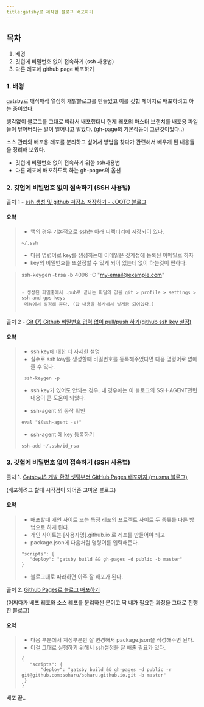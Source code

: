 ```yaml
---
title:gatsby로 제작한 블로그 배포하기 
---
```


## 목차 
1. 배경
2. 깃헙에 비밀번호 없이 접속하기 (ssh 사용법) 
3. 다른 레포에 github page 배포하기 

### 1. 배경 
gatsby로 깨작깨작 열심히 개발블로그를 만들었고 
이를 깃헙 페이지로 배포하려고 하는 중이었다. 

생각없이 블로그를 그대로 따라서 배포했더니 
현제 래포의 마스터 브랜치를 배포용 파일들이 덮어버리는 일이 일어나고 말았다. 
(gh-page의 기본작동이 그런것이었다..)

소스 관리와 배포용 레포를 분리하고 싶어서 방법을 찾다가 관련해서 
배우게 된 내용들을 정리해 보았다. 

- 깃헙에 비밀번호 없이 접속하기 위한 ssh사용법
- 다른 레포에 배포하도록 하는 gh-pages의 옵션 

### 2. 깃헙에 비밀번호 없이 접속하기 (SSH 사용법)

출처 1  -  [ssh 생성 및 github 저장소 저장하기 - JOOTC 블로그 ](https://jootc.com/p/201905122827)
#### 요약
>  - 맥의 경우 기본적으로 ssh는 아래 디렉터리에 저장되어 있다. 
> ```shell
> ~/.ssh
>```
>  
> - 다음 명령어로 key를 생성하는데 이메일은 깃계정에 등록된 이메일로 하자 
> - key의 비밀번호를 또설정할 수 있게 되어 있는데 없이 하는것이 편하다.  

>    ssh-keygen -t rsa -b 4096 -C "my-email@example.com"
>```   
> 
> - 생성된 파일중에서 .pub로 끝나는 파일의 값을 git > profile > settings > ssh and gps keys
>  메뉴에서 설정해 준다. (값 내용을 복사해서 넣게끔 되어있다.)
>
>

출처 2 - [Git (7) Github 비밀번호 입력 없이 pull/push 하기(github ssh key 설정)](https://goddaehee.tistory.com/254)
#### 요약
> 
> - ssh key에 대한 더 자세한 설명
> - 실수로 ssh key를 생성할때 비밀번호를 등록해주었다면 다음 명령어로 없애줄 수 있다.
>
> ```shell
>  ssh-keygen -p
> ```
>
> -  ssh key가 있어도 안되는 경우, 내 경우에는 이 블로그의 SSH-AGENT관련 내용이 큰 도움이 되었다. 
>  
> - ssh-agent 의 동작 확인
> ```shell
> eval "$(ssh-agent -s)"
> ```
>
> - ssh-agent 에 key 등록하기 
> ```shell
> ssh-add ~/.ssh/id_rsa
> ```
> 

### 3. 깃헙에 비밀번호 없이 접속하기 (SSH 사용법)
출처 1. [GatsbyJS 개발 환경 셋팅부터 GitHub Pages 배포까지 (musma 블로그)](https://musma.github.io/2019/08/09/gatsby-js.html)
 
(배포하려고 할때 시작점이 되어준 고마운 블로그)

#### 요약
>
> - 배포할때 개인 사이트 또는 특정 레포의 프로젝트 사이트 두 종류를 다른 방법으로 하게 된다. 
> -  개인 사이트는 [사용자명].github.io 로 레포를 만들어야 되고 
> -  package.json에 다음처럼 명령어를 입력해준다. 
>
> ```shell
>"scripts": { 
>    "deploy": "gatsby build && gh-pages -d public -b master"
>}
> ```
> 
> - 블로그대로 따라하면 아주 잘 배포가 된다. 

출처 2. [Github Pages로 블로그 배포하기](https://soharu.github.io/posts/2019-09-18-Deploying-to-GitHub-Pages/)

(어쩌다가 배포 레포와 소스 레포를 분리하신 분이고 딱 내가 필요한 과정을 
그대로 진행한 블로그)

#### 요약 

> - 다음 부분에서 계정부분만 잘 변경해서 package.json을 작성해주면 된다. 
> - 이걸 그대로 실행하기 위해서 ssh설정을 잘 해줄 필요가 있다. 
>
> ```shell
>{
>    "scripts": {
>        "deploy": "gatsby build && gh-pages -d public -r git@github.com:soharu/soharu.github.io.git -b master"
>  }
>}
> ```

배포 끝..




